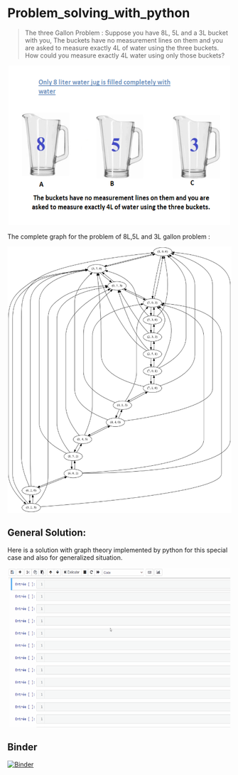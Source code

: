 # Problem_solving_with_python
> The three Gallon Problem : Suppose you have 8L, 5L and a 3L bucket with you, The buckets have no measurement lines on them and you are asked to measure exactly 4L of water using the three buckets. How could you measure exactly 4L water using only those buckets?

<center>
<img src="img/3GP.png" width=500 height=360 /></center>

The complete graph for the problem of 8L,5L and 3L gallon problem :

<img src="img/example.png" width=800 height=600 /></center>

## General Solution:
Here is a solution with graph theory implemented by python for this special case and also for generalized situation.
<center><img src="img/AnimationG.gif" width=500 height=360 /></center>

## Binder 
[![Binder](https://mybinder.org/badge_logo.svg)](https://mybinder.org/v2/gh/nevermind78/Problem_solving_with_python/master?labpath=index.ipynb)
